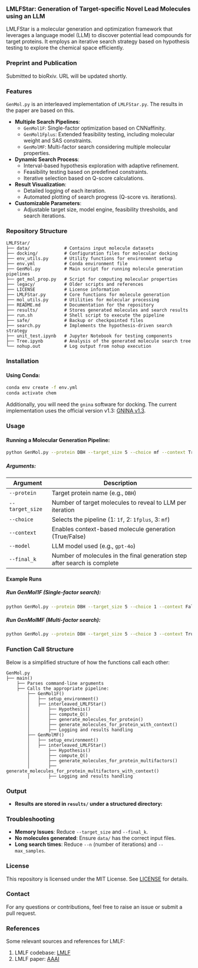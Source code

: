 ### LMLFStar: Generation of Target-specific Novel Lead Molecules using an LLM

LMLFStar is a molecular generation and optimization framework that leverages a language model (LLM) to discover potential lead compounds for target proteins. It employs an iterative search strategy based on hypothesis testing to explore the chemical space efficiently.

### Preprint and Publication

Submitted to bioRxiv. URL will be updated shortly.

### Features
`GenMol.py` is an interleaved implementation of `LMLFStar.py`. The results in the paper are based on this.

- **Multiple Search Pipelines**:
  - `GenMol1F`: Single-factor optimization based on CNNaffinity.
  - `GenMol1Fplus`: Extended feasibility testing, including molecular weight and SAS constraints.
  - `GenMolMF`: Multi-factor search considering multiple molecular properties.
- **Dynamic Search Process**:
  - Interval-based hypothesis exploration with adaptive refinement.
  - Feasibility testing based on predefined constraints.
  - Iterative selection based on Q-score calculations.
- **Result Visualization**:
  - Detailed logging of each iteration.
  - Automated plotting of search progress (Q-score vs. iterations).
- **Customizable Parameters**:
  - Adjustable target size, model engine, feasibility thresholds, and search iterations.

### Repository Structure
```
LMLFStar/
├── data/             # Contains input molecule datasets
├── docking/          # Configuration files for molecular docking
├── env_utils.py      # Utility functions for environment setup
├── env.yml           # Conda environment file
├── GenMol.py         # Main script for running molecule generation pipelines
├── get_mol_prop.py   # Script for computing molecular properties
├── legacy/           # Older scripts and references
├── LICENSE           # License information
├── LMLFStar.py       # Core functions for molecule generation
├── mol_utils.py      # Utilities for molecular processing
├── README.md         # Documentation for the repository
├── results/          # Stores generated molecules and search results
├── run.sh            # Shell script to execute the pipeline
├── safe/             # Backup or checkpointed files
├── search.py         # Implements the hypothesis-driven search strategy
├── unit_test.ipynb   # Jupyter Notebook for testing components
├── Tree.ipynb        # Analysis of the generated molecule search tree
└── nohup.out         # Log output from nohup execution
```

### Installation
#### Using Conda:
```bash
conda env create -f env.yml
conda activate chem
```

Additionally, you will need the `gnina` software for docking. The current implementation uses the official version v1.3: [GNINA v1.3](https://github.com/gnina/gnina/releases/tag/v1.3).

### Usage
#### Running a Molecular Generation Pipeline:
```bash
python GenMol.py --protein DBH --target_size 5 --choice mf --context True --model gpt-4o --final_k 100
```
##### Arguments:
| Argument       | Description |
|---------------|-------------|
| `--protein`   | Target protein name (e.g., `DBH`) |
| `--target_size` | Number of target molecules to reveal to LLM per iteration |
| `--choice` | Selects the pipeline (1: `1f`, 2: `1fplus`, 3: `mf`) |
| `--context` | Enables context-based molecule generation (True/False) |
| `--model` | LLM model used (e.g., `gpt-4o`) |
| `--final_k` | Number of molecules in the final generation step after search is complete |

#### Example Runs
##### Run GenMol1F (Single-factor search):
```bash
python GenMol.py --protein DBH --target_size 5 --choice 1 --context False --model gpt-4o --final_k 10
```
##### Run GenMolMF (Multi-factor search):
```bash
python GenMol.py --protein DBH --target_size 5 --choice 3 --context True --model gpt-4o --final_k 10
```

### Function Call Structure
Below is a simplified structure of how the functions call each other:
```
GenMol.py
├── main()
    ├── Parses command-line arguments
    ├── Calls the appropriate pipeline:
        ├── GenMol1F()
        │   ├── setup_environment()
        │   ├── interleaved_LMLFStar()
        │       ├── Hypothesis()
        │       ├── compute_Q()
        │       ├── generate_molecules_for_protein()
        │       ├── generate_molecules_for_protein_with_context()
        │       ├── Logging and results handling
        ├── GenMolMF()
        │   ├── setup_environment()
        │   ├── interleaved_LMLFStar()
        │       ├── Hypothesis()
        │       ├── compute_Q()
        │       ├── generate_molecules_for_protein_multifactors()
        │       ├── generate_molecules_for_protein_multifactors_with_context()
        │       ├── Logging and results handling
```

### Output
- **Results are stored in `results/` under a structured directory:**

### Troubleshooting
- **Memory Issues**: Reduce `--target_size` and `--final_k`.
- **No molecules generated**: Ensure `data/` has the correct input files.
- **Long search times**: Reduce `--n` (number of iterations) and `--max_samples`.

### License
This repository is licensed under the MIT License. See [LICENSE](LICENSE) for details.

### Contact
For any questions or contributions, feel free to raise an issue or submit a pull request.

### References
Some relevant sources and references for LMLF:
1. LMLF codebase: [LMLF](https://github.com/Shreyas-Bhat/LMLF)
2. LMLF paper: [AAAI](https://ojs.aaai.org/index.php/AAAI/article/view/27751)


